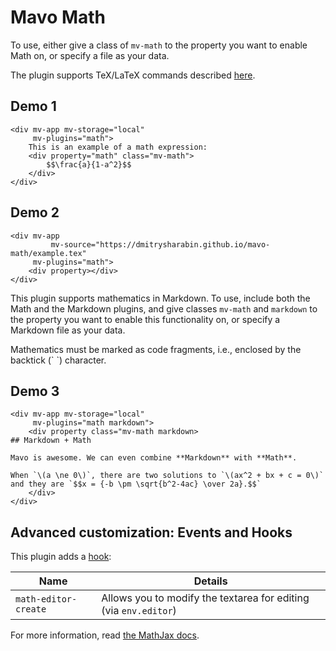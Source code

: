 # Mavo Math

To use, either give a class of `mv-math` to the property you want to enable Math on, or specify a file as your data.

The plugin supports TeX/LaTeX commands described [here](https://docs.mathjax.org/en/latest/input/tex/macros/index.html#supported-tex-latex-commands).

## Demo 1

```markup
<div mv-app mv-storage="local"
     mv-plugins="math">
	This is an example of a math expression:
	<div property="math" class="mv-math">
		$$\frac{a}{1-a^2}$$
	</div>
</div>
```

## Demo 2

```markup
<div mv-app
		 mv-source="https://dmitrysharabin.github.io/mavo-math/example.tex"
     mv-plugins="math">
	<div property></div>
</div>
```

This plugin supports mathematics in Markdown. To use, include both the Math and the Markdown plugins, and give classes `mv-math` and `markdown` to the property you want to enable this functionality on, or specify a Markdown file as your data.

Mathematics must be marked as code fragments, i.e., enclosed by the backtick (\` \`) character.

## Demo 3

```markup
<div mv-app mv-storage="local"
     mv-plugins="math markdown">
	<div property class="mv-math markdown>
## Markdown + Math

Mavo is awesome. We can even combine **Markdown** with **Math**.

When `\(a \ne 0\)`, there are two solutions to `\(ax^2 + bx + c = 0\)` and they are `$$x = {-b \pm \sqrt{b^2-4ac} \over 2a}.$$`
	</div>
</div>
```

## Advanced customization: Events and Hooks

This plugin adds a [hook](https://mavo.io/docs/plugins/#hooks):

| Name                 | Details                                                          |
| -------------------- | ---------------------------------------------------------------- |
| `math-editor-create` | Allows you to modify the textarea for editing (via `env.editor`) |


For more information, read [the MathJax docs](http://docs.mathjax.org/en/latest/index.html).
